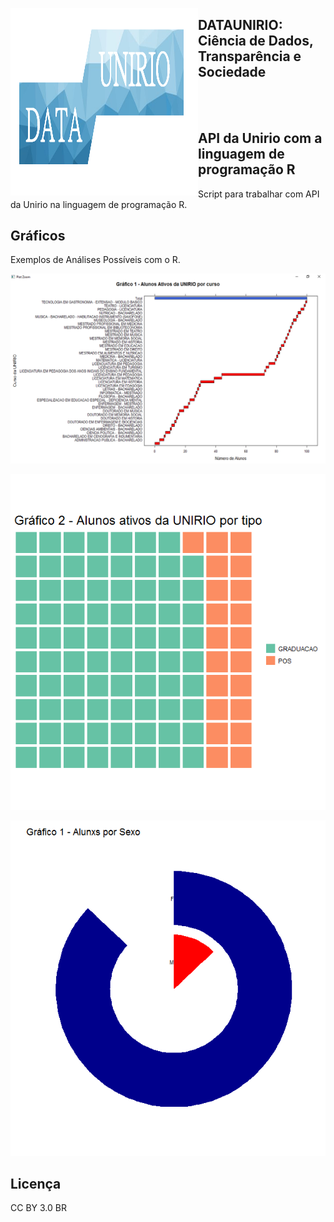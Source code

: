  <a href="Logo_DATAUNIRIO"><img src="https://raw.githubusercontent.com/DATAUNIRIO/dataunirio.github.io/master/datauniriologo.png" align="left" height="300" width="300" ></a>
 
 
## DATAUNIRIO: Ciência de Dados, Transparência e Sociedade
 
 
<br>
<br>
 

## API da Unirio com a linguagem de programação R ##

Script para trabalhar com API da Unirio na linguagem de programação R.

## Gráficos ##

Exemplos de Análises Possíveis com o R.

![Grafico 1 - Alunxs por Curso](https://raw.githubusercontent.com/DATAUNIRIO/APIUnirio/master/Grafico1.png)
 
![Grafico 2 - Alunxs por Tipo](https://raw.githubusercontent.com/DATAUNIRIO/APIUnirio/master/Grafico2.png)

![Grafico 3 - Alunxs com matrícula Ativa por Sexo ](https://raw.githubusercontent.com/DATAUNIRIO/APIUnirio/master/Grafico3.png)
## Licença ##

CC BY 3.0 BR

<!---->

